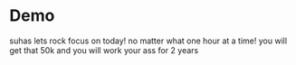 # Demo

suhas lets rock focus on today!
no matter what one hour at a time!
you will get that 50k and you will work your ass for 2 years
